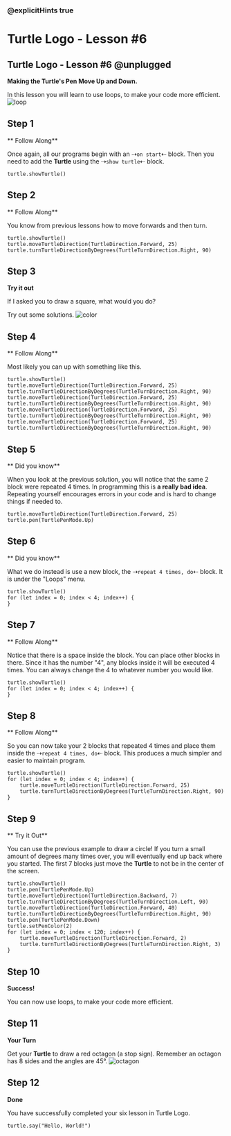 ### @explicitHints true

# Turtle Logo - Lesson #6

## Turtle Logo - Lesson #6 @unplugged
**Making the Turtle's Pen Move Up and Down.**

In this lesson you will learn to use loops, to make your code more efficient.
![loop](https://github.com/Mr-Coxall/makecode-arcade-turtle-logo-lesson6/raw/main/assets/looping_screenshot.png)

## Step 1
** Follow Along**

Once again, all our programs begin with an ⇢``on start``⇠ block. Then you need to add the **Turtle** using the ⇢``show turtle``⇠ block.
```blocks
turtle.showTurtle()
```

## Step 2
** Follow Along**

You know from previous lessons how to move forwards and then turn.
```blocks
turtle.showTurtle()
turtle.moveTurtleDirection(TurtleDirection.Forward, 25)
turtle.turnTurtleDirectionByDegrees(TurtleTurnDirection.Right, 90)
```

## Step 3
**Try it out**

If I asked you to draw a square, what would you do?

Try out some solutions.
![color](https://github.com/Mr-Coxall/makecode-arcade-turtle-logo-lesson6/raw/main/assets/looping_screenshot.png)

## Step 4
** Follow Along**

Most likely you can up with something like this.
```blocks
turtle.showTurtle()
turtle.moveTurtleDirection(TurtleDirection.Forward, 25)
turtle.turnTurtleDirectionByDegrees(TurtleTurnDirection.Right, 90)
turtle.moveTurtleDirection(TurtleDirection.Forward, 25)
turtle.turnTurtleDirectionByDegrees(TurtleTurnDirection.Right, 90)
turtle.moveTurtleDirection(TurtleDirection.Forward, 25)
turtle.turnTurtleDirectionByDegrees(TurtleTurnDirection.Right, 90)
turtle.moveTurtleDirection(TurtleDirection.Forward, 25)
turtle.turnTurtleDirectionByDegrees(TurtleTurnDirection.Right, 90)
```

## Step 5
** Did you know**

When you look at the previous solution, you will notice that the same 2 block were repeated 4 times. In programming this is **a really bad idea**. Repeating yourself encourages errors in your code and is hard to change things if needed to.
```blocks
turtle.moveTurtleDirection(TurtleDirection.Forward, 25)
turtle.pen(TurtlePenMode.Up)
```

## Step 6
** Did you know**

What we do instead is use a new block, the ⇢``repeat 4 times, do``⇠ block. It is under the "Loops" menu. 
```blocks
turtle.showTurtle()
for (let index = 0; index < 4; index++) {
}
```

## Step 7
** Follow Along**

Notice that there is a space inside the block. You can place other blocks in there. Since it has the number "4", any blocks inside it will be executed 4 times. You can always change the 4 to whatever number you would like. 
```blocks
turtle.showTurtle()
for (let index = 0; index < 4; index++) {
}
```

## Step 8
** Follow Along**

So you can now take your 2 blocks that repeated 4 times and place them inside the ⇢``repeat 4 times, do``⇠ block. This produces a much simpler and easier to maintain program. 
```blocks
turtle.showTurtle()
for (let index = 0; index < 4; index++) {
    turtle.moveTurtleDirection(TurtleDirection.Forward, 25)
    turtle.turnTurtleDirectionByDegrees(TurtleTurnDirection.Right, 90)
}
```

## Step 9
** Try it Out**

You can use the previous example to draw a circle! If you turn a small amount of degrees many times over, you will eventually end up back where you started. The first 7 blocks just move the **Turtle** to not be in the center of the screen.
```blocks
turtle.showTurtle()
turtle.pen(TurtlePenMode.Up)
turtle.moveTurtleDirection(TurtleDirection.Backward, 7)
turtle.turnTurtleDirectionByDegrees(TurtleTurnDirection.Left, 90)
turtle.moveTurtleDirection(TurtleDirection.Forward, 40)
turtle.turnTurtleDirectionByDegrees(TurtleTurnDirection.Right, 90)
turtle.pen(TurtlePenMode.Down)
turtle.setPenColor(2)
for (let index = 0; index < 120; index++) {
    turtle.moveTurtleDirection(TurtleDirection.Forward, 2)
    turtle.turnTurtleDirectionByDegrees(TurtleTurnDirection.Right, 3)
}
```

## Step 10
**Success!**

You can now use loops, to make your code more efficient.

## Step 11
**Your Turn**

Get your **Turtle** to draw a red octagon (a stop sign). Remember an octagon has 8 sides and the angles are 45°.
![octagon](https://github.com/Mr-Coxall/makecode-arcade-turtle-logo-lesson6/raw/main/assets/octagon_screenshot.png)

## Step 12
**Done**

You have successfully completed your six lesson in Turtle Logo.

```ghost
turtle.say("Hello, World!")
```
